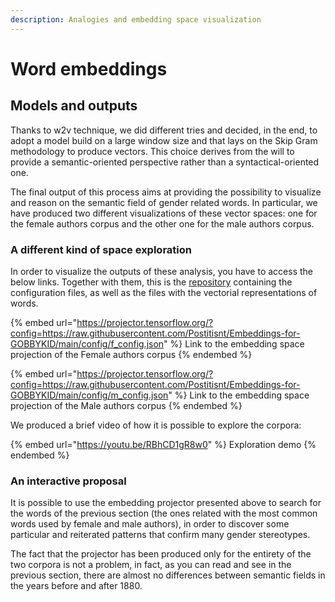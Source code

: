 ```yaml
---
description: Analogies and embedding space visualization
---
```


# Word embeddings

## Models and outputs

Thanks to w2v technique, we did different tries and decided, in the end, to adopt a model build on a large window size and that lays on the Skip Gram methodology to produce vectors. This choice derives from the will to provide a semantic-oriented perspective rather than a syntactical-oriented one.

The final output of this process aims at providing the possibility to visualize and reason on the semantic field of gender related words. In particular, we have produced two different visualizations of these vector spaces: one for the female authors corpus and the other one for the male authors corpus.

### A different kind of space exploration

In order to visualize the outputs of these analysis, you have to access the below links. Together with them, this is the [repository](https://github.com/Postitisnt/Embeddings-for-GOBBYKID.git) containing the configuration files, as well as the files with the vectorial representations of words.

{% embed url="https://projector.tensorflow.org/?config=https://raw.githubusercontent.com/Postitisnt/Embeddings-for-GOBBYKID/main/config/f_config.json" %}
Link to the embedding space projection of the Female authors corpus
{% endembed %}

{% embed url="https://projector.tensorflow.org/?config=https://raw.githubusercontent.com/Postitisnt/Embeddings-for-GOBBYKID/main/config/m_config.json" %}
Link to the embedding space projection of the Male authors corpus
{% endembed %}

We produced a brief video of how it is possible to explore the corpora:

{% embed url="https://youtu.be/RBhCD1gR8w0" %}
Exploration demo
{% endembed %}

### An interactive proposal

It is possible to use the embedding projector presented above to search for the words of the previous section (the ones related with the most common words used by female and male authors), in order to discover some particular and reiterated patterns that confirm many gender stereotypes.

The fact that the projector has been produced only for the entirety of the two corpora is not a problem, in fact, as you can read and see in the previous section, there are almost no differences between semantic fields in the years before and after 1880.

